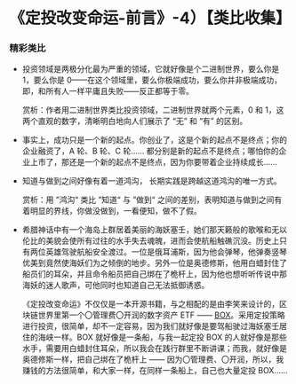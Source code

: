 # 《定投改变命运-前言》-4）【类比收集】

### 精彩类比

- 投资领域是两极分化最为严重的领域，它就好像是个二进制世界，要么你是 1，要么你是 0——在这个领域里，要么你极端成功，要么你并非极端成功，即，和所有人一样平庸且失败——反正都等于零。

  赏析：作者用二进制世界类比投资领域，二进制世界就两个元素，0 和 1，这两个直观的数字，清晰明白地向人们展示了 “无” 和 “有” 的区别。

- 事实上，成功只是一个新的起点。你创业了，这是个新的起点不是终点；你的企业融资了，A 轮、B 轮、C 轮…… 都分别是新的起点不是终点；哪怕你的企业上市了，那还是一个新的起点不是终点，因为你要带着企业持续成长……

- 知道与做到之间好像有着一道鸿沟， 长期实践是跨越这道鸿沟的唯一方式。

  赏析：用 ”鸿沟“ 类比 ”知道“ 与 ”做到“ 之间的差别，表明知道与做到之间有着明显的界线，你做没做到，一看便知，做不了假。

- 希腊神话中有一个海岛上群居着美丽的海妖塞壬，她们那天籁般的歌喉和无以伦比的美貌会使所有过往的水手失去魂魄，进而会使航船触礁沉没。历史上只有两位英雄驾驶航船安全渡过。一位是俄耳浦斯，因为他会弹琴，他弹奏竖琴优美到竟然使海妖们为之倾倒的地步。另外一位是奥德修斯，他用白蜡封住了船员们的耳朵，并且命令船员把自己绑在了桅杆上，因为他也想听听传说中那海妖的迷人歌声，可他同时也知道自己无法抵御诱惑。

  《定投改变命运》不仅仅是一本开源书籍，与之相配的是由李笑来设计的，区块链世界里第一个〇管理费〇开润的数字资产 ETF —— [BOX](https://b.watch/)。采用定投策略进行投资，很简单，却不一定容易，因为我们就好像是要驾船驶过海妖塞壬居住的海峡一样。BOX 就好像是一条船，与我一起定投 BOX 的人就好像是那些水手，需要用白蜡封住耳朵，所以我会在践行群里不断讲课；而我，就好像是奥德修斯一样，把自己绑在了桅杆上 —— 因为〇管理费、〇开润，所以，我赚钱的方法很简单，和大家一样，在同样一条船上，自己也大量定投 BOX……




